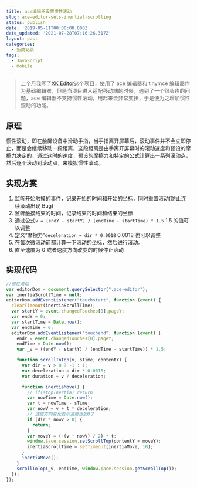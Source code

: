 ```yaml
---
title: ace编辑器设置惯性滚动
slug: ace-editor-sets-inertial-scrolling
status: publish
date: '2019-05-11T00:00:00.000Z'
date_updated: '2021-07-28T07:16:26.317Z'
layout: post
categories:
  - 折腾记录
tags:
  - JavaScript
  - Mobile
---
```

> 上个月我写了[XK Editor](https://blog.ixk.me/xkeditor.html)这个项目，使用了 ace 编辑器和 tinymce 编辑器作为基础编辑器，但是当项目进入适配移动端的时候，遇到了一个很头疼的问题，ace 编辑器不支持惯性滚动，用起来会非常变扭，于是便为之增加惯性滚动的功能。

## 原理

惯性滚动，即在触屏设备中滑动手指，当手指离开屏幕后，滚动事件并不会立即停止，而是会继续移动一段距离，这段距离是由手离开屏幕时的滚动速度和预设的摩擦力决定的，通过这时的速度，预设的摩擦力和特定的公式计算出一系列滚动点，然后逐个滚动到滚动点，来模拟惯性滚动。

## 实现方案

1. 监听开始触摸的事件，记录开始的时间和开始的坐标，同时重置滚动(防止连续滚动出现 Bug)
2. 监听触摸结束的时间，记录结束的时间和结束的坐标
3. 通过公式`v = (endY - startY) / (endTime - startTime) * 1.5` 1.5 的值可以调整
4. 定义“摩擦力”`deceleration = dir * 0.0018` 0.0018 也可以调整
5. 在每次微滚动前都计算一下滚动的坐标，然后进行滚动。
6. 直至速度为 0 或者速度方向改变的时候停止滚动

## 实现代码

```javascript
//惯性滚动
var editorDom = document.querySelector(".ace-editor");
var inertiaScrollTime = null;
editorDom.addEventListener("touchstart", function (event) {
  clearTimeout(inertiaScrollTime);
  var startY = event.changedTouches[0].pageY;
  var endY = 0;
  var startTime = Date.now();
  var endTime = 0;
  editorDom.addEventListener("touchend", function (event) {
    endY = event.changedTouches[0].pageY;
    endTime = Date.now();
    var _v = ((endY - startY) / (endTime - startTime)) * 1.5;

    function scrollToTop(v, sTime, contentY) {
      var dir = v > 0 ? -1 : 1;
      var deceleration = dir * 0.0018;
      var duration = v / deceleration;

      function inertiaMove() {
        // if(stopInertia) return
        var nowTime = Date.now();
        var t = nowTime - sTime;
        var nowV = v + t * deceleration;
        // 速度方向变化表示速度达到0了
        if (dir * nowV > 0) {
          return;
        }
        var moveY = (-(v + nowV) / 2) * t;
        window.$ace.session.setScrollTop(contentY + moveY);
        inertiaScrollTime = setTimeout(inertiaMove, 10);
      }
      inertiaMove();
    }
    scrollToTop(_v, endTime, window.$ace.session.getScrollTop());
  });
});
```
